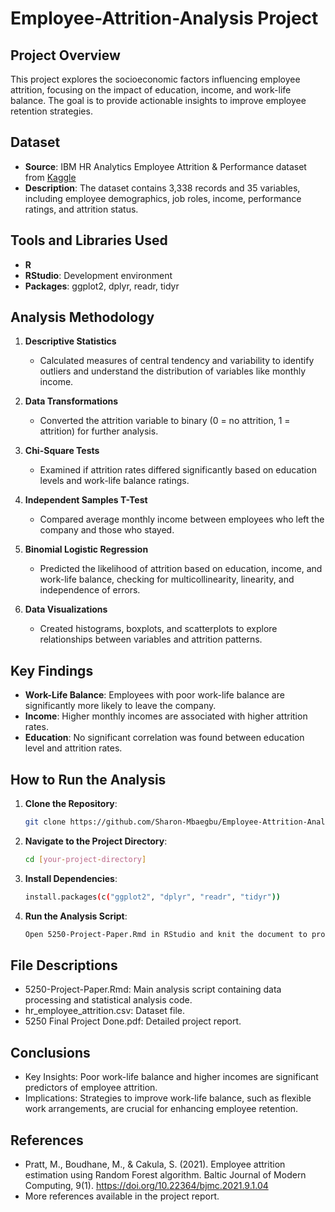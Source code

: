 # Employee-Attrition-Analysis Project

## Project Overview

This project explores the socioeconomic factors influencing employee attrition, focusing on the impact of education, income, and work-life balance. The goal is to provide actionable insights to improve employee retention strategies.

## Dataset

- **Source**: IBM HR Analytics Employee Attrition & Performance dataset from [Kaggle](https://www.kaggle.com/datasets/pavansubhasht/ibm-hr-analytics-attrition-dataset)
- **Description**: The dataset contains 3,338 records and 35 variables, including employee demographics, job roles, income, performance ratings, and attrition status.

## Tools and Libraries Used

- **R**
- **RStudio**: Development environment
- **Packages**: ggplot2, dplyr, readr, tidyr

## Analysis Methodology

1. **Descriptive Statistics**
   - Calculated measures of central tendency and variability to identify outliers and understand the distribution of variables like monthly income.
  
2. **Data Transformations**
   - Converted the attrition variable to binary (0 = no attrition, 1 = attrition) for further analysis.

3. **Chi-Square Tests**
   - Examined if attrition rates differed significantly based on education levels and work-life balance ratings.

4. **Independent Samples T-Test**
   - Compared average monthly income between employees who left the company and those who stayed.

5. **Binomial Logistic Regression**
   - Predicted the likelihood of attrition based on education, income, and work-life balance, checking for multicollinearity, linearity, and independence of errors.

6. **Data Visualizations**
   - Created histograms, boxplots, and scatterplots to explore relationships between variables and attrition patterns.

## Key Findings

- **Work-Life Balance**: Employees with poor work-life balance are significantly more likely to leave the company.
- **Income**: Higher monthly incomes are associated with higher attrition rates.
- **Education**: No significant correlation was found between education level and attrition rates.

## How to Run the Analysis

1. **Clone the Repository**:
   ```sh
   git clone https://github.com/Sharon-Mbaegbu/Employee-Attrition-Analysis
   ```
2. **Navigate to the Project Directory**:
   ```sh
   cd [your-project-directory]
   ```
3. **Install Dependencies**:
   ```sh
   install.packages(c("ggplot2", "dplyr", "readr", "tidyr"))
   ```
4. **Run the Analysis Script**:
   ```sh
   Open 5250-Project-Paper.Rmd in RStudio and knit the document to produce the analysis report.
   ```
## File Descriptions
- 5250-Project-Paper.Rmd: Main analysis script containing data processing and statistical analysis code.
- hr_employee_attrition.csv: Dataset file.
- 5250 Final Project Done.pdf: Detailed project report.
## Conclusions
- Key Insights: Poor work-life balance and higher incomes are significant predictors of employee attrition.
- Implications: Strategies to improve work-life balance, such as flexible work arrangements, are crucial for enhancing employee retention.
## References
- Pratt, M., Boudhane, M., &amp; Cakula, S. (2021). Employee attrition estimation using Random Forest algorithm. Baltic Journal of Modern Computing, 9(1). https://doi.org/10.22364/bjmc.2021.9.1.04
- More references available in the project report.


